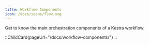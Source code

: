 ```yaml
---
title: Workflow Components
icon: /docs/icons/flow.svg
---
```


Get to know the main orchestration components of a Kestra workflow.

::ChildCard{pageUrl="/docs/workflow-components/"}
::